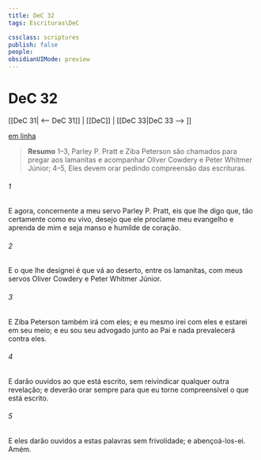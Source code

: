 ```yaml
---
title: DeC 32
tags: Escrituras\DeC

cssclass: scriptures
publish: false
people:
obsidianUIMode: preview
---
```


# DeC 32
[[DeC 31| <-- DeC 31]] | [[DeC]] | [[DeC 33|DeC 33 --> ]]

[em linha](https://churchofjesuschrist.org/study/scriptures/dc-testament/dc/32?lang=por)

> __Resumo__
1–3, Parley P. Pratt e Ziba Peterson são chamados para pregar aos lamanitas e acompanhar Oliver Cowdery e Peter Whitmer Júnior; 4–5, Eles devem orar pedindo compreensão das escrituras.

###### 1 
E agora, concernente a meu servo Parley P. Pratt, eis que lhe digo que, tão certamente como eu vivo, desejo que ele proclame meu evangelho e aprenda de mim e seja manso e humilde de coração.

###### 2 
E o que lhe designei é que vá ao deserto, entre os lamanitas, com meus servos Oliver Cowdery e Peter Whitmer Júnior.

###### 3 
E Ziba Peterson também irá com eles; e eu mesmo irei com eles e estarei em seu meio; e eu sou seu advogado junto ao Pai e nada prevalecerá contra eles.

###### 4 
E darão ouvidos ao que está escrito, sem reivindicar qualquer outra revelação; e deverão orar sempre para que eu torne compreensível o que está escrito.

###### 5 
E eles darão ouvidos a estas palavras sem frivolidade; e abençoá-los-ei. Amém.

